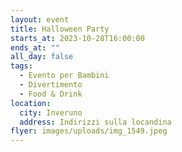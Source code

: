 ```yaml
---
layout: event
title: Halloween Party
starts_at: 2023-10-28T16:00:00
ends_at: ""
all_day: false
tags:
  - Evento per Bambini
  - Divertimento
  - Food & Drink
location:
  city: Inveruno
  address: Indirizzi sulla locandina
flyer: images/uploads/img_1549.jpeg
---
```

